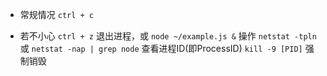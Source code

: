 - 常规情况
`ctrl + c`

- 若不小心 `ctrl + z` 退出进程，或 `node ~/example.js &` 操作
`netstat -tpln` 或 `netstat -nap | grep node` 查看进程ID(即ProcessID)
`kill -9 [PID]` 强制销毁
